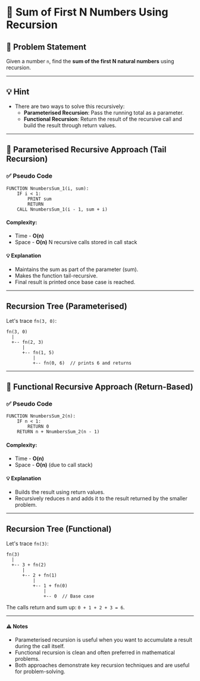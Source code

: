 # 🔢 Sum of First N Numbers Using Recursion

## 🧩 Problem Statement
Given a number `n`, find the **sum of the first N natural numbers** using recursion.

---

## 💡 Hint
- There are two ways to solve this recursively:
  - **Parameterised Recursion**: Pass the running total as a parameter.
  - **Functional Recursion**: Return the result of the recursive call and build the result through return values.

---

## 📌 Parameterised Recursive Approach (Tail Recursion)

### ✅ Pseudo Code
```plaintext
FUNCTION NnumbersSum_1(i, sum):
    IF i < 1:
        PRINT sum
        RETURN
    CALL NnumbersSum_1(i - 1, sum + i)
```
#### Complexity:
- Time - **O(n)**
- Space - **O(n)** N recursive calls stored in call stack
#### 💡 Explanation
- Maintains the sum as part of the parameter (sum).
- Makes the function tail-recursive.
- Final result is printed once base case is reached.

---

## Recursion Tree (Parameterised)
Let's trace `fn(3, 0)`:
```plaintext
fn(3, 0)
  |
  +-- fn(2, 3)
      |
      +-- fn(1, 5)
          |
          +-- fn(0, 6)  // prints 6 and returns
```

---

## 📌 Functional Recursive Approach (Return-Based)

### ✅ Pseudo Code
```plaintext
FUNCTION NnumbersSum_2(n):
    IF n < 1:
        RETURN 0
    RETURN n + NnumbersSum_2(n - 1)
```
#### Complexity:
- Time - **O(n)**
- Space - **O(n)** (due to call stack)
#### 💡 Explanation
- Builds the result using return values.
- Recursively reduces n and adds it to the result returned by the smaller problem.

---

## Recursion Tree (Functional)
Let's trace `fn(3)`:
```plaintext
fn(3)
  |
  +-- 3 + fn(2)
      |
      +-- 2 + fn(1)
          |
          +-- 1 + fn(0)
              |
              +-- 0  // Base case
```
The calls return and sum up: `0 + 1 + 2 + 3 = 6`.

---

#### ⚠️ Notes
- Parameterised recursion is useful when you want to accumulate a result during the call itself.
- Functional recursion is clean and often preferred in mathematical problems.
- Both approaches demonstrate key recursion techniques and are useful for problem-solving.